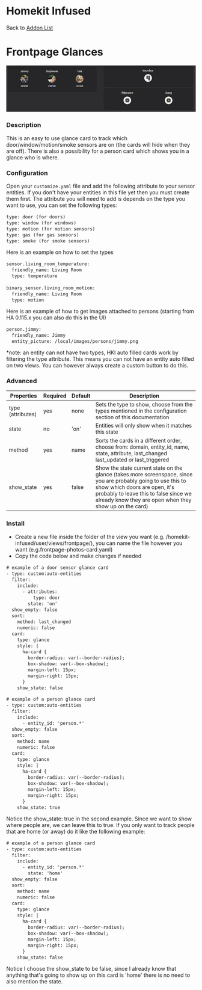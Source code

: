 # Homekit Infused

Back to [Addon List](../addon_list.md)

# Frontpage Glances

![Homekit Infused](../images/frontpage-glances.png)

### Description
This is an easy to use glance card to track which door/window/motion/smoke sensors are on (the cards will hide when they are off). There is also a possibility for a person card which shows you in a glance who is where.

### Configuration
Open your `customize.yaml` file and add the following attribute to your sensor entities. If you don't have your entities in this file yet then you must create them first. The attribute you will need to add is depends on the type you want to use, you can set the following types:
```
type: door (for doors)
type: window (for windows)
type: motion (for motion sensors)
type: gas (for gas sensors)
type: smoke (for smoke sensors)
```
Here is an example on how to set the types
```
sensor.living_room_temperature:
  friendly_name: Living Room
  type: temperature

binary_sensor.living_room_motion:
  friendly_name: Living Room
  type: motion
```
Here is an example of how to get images attached to persons (starting from HA 0.115.x you can also do this in the UI)
```
person.jimmy:
  friendly_name: Jimmy
  entity_picture: /local/images/persons/jimmy.png
```
*note: an entity can not have two types, HKI auto filled cards work by filtering the type attribute. This means you can not have an entity auto filled on two views. You can however always create a custom button to do this.

### Advanced

| Properties | Required | Default | Description |
|----------------------------------|-------------|----------------------------------|----------------------------------------------------------------------------------------------------------------------------------------------------------------------|
| type (attributes) | yes | none | Sets the type to show, choose from the types mentioned in the configuration section of this documentation |
| state | no | 'on' | Entities will only show when it matches this state |
| method | yes | name | Sorts the cards in a different order, choose from: domain, entity_id, name, state, attribute, last_changed last_updated or last_triggered |
| show_state | yes | false | Show the state current state on the glance (takes more screenspace, since you are probably going to use this to show which doors are open, it's probably to leave this to false since we already know they are open when they show up on the card) |

### Install
- Create a new file inside the folder of the view you want (e.g. /homekit-infused/user/views/frontpage/), you can name the file however you want (e.g.frontpage-photos-card.yaml)
- Copy the code below and make changes if needed

```
# example of a door sensor glance card
- type: custom:auto-entities
  filter:
    include:
      - attributes:
          type: door
        state: 'on'
  show_empty: false
  sort:
    method: last_changed 
    numeric: false
  card:
    type: glance
    style: |
      ha-card {
        border-radius: var(--border-radius);
        box-shadow: var(--box-shadow);
        margin-left: 15px;
        margin-right: 15px;
      }
    show_state: false
```
```
# example of a person glance card
- type: custom:auto-entities
  filter:
    include:
      - entity_id: 'person.*'
  show_empty: false
  sort:
    method: name 
    numeric: false
  card:
    type: glance
    style: |
      ha-card {
        border-radius: var(--border-radius);
        box-shadow: var(--box-shadow);
        margin-left: 15px;
        margin-right: 15px;
      }
    show_state: true
```
Notice the show_state: true in the second example. Since we want to show where people are, we can leave this to true.
If you only want to track people that are home (or away) do it like the following example:
```
# example of a person glance card
- type: custom:auto-entities
  filter:
    include:
      - entity_id: 'person.*'
        state: 'home'
  show_empty: false
  sort:
    method: name 
    numeric: false
  card:
    type: glance
    style: |
      ha-card {
        border-radius: var(--border-radius);
        box-shadow: var(--box-shadow);
        margin-left: 15px;
        margin-right: 15px;
      }
    show_state: false
```
Notice I choose the show_state to be false, since I already know that anything that's going to show up on this card is 'home' there is no need to also mention the state.

